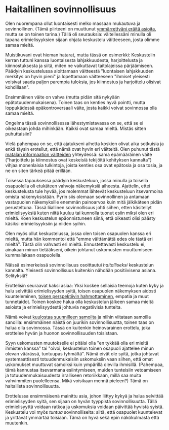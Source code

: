 # Haitallinen sovinnollisuus

Olen nuorempana ollut luontaisesti melko massaan mukautuva ja sovinnollinen. (Tämä piirteeni on muuttunut [ymmärrettyäni eräitä asioita](https://ollij.fi/epi/kerran_luotin), mutta se on toinen tarina.) Tällä oli seurauksia: väitellessäni minulla oli tapana erimielisyyksien sijaan ohjata keskustelu väitteeseen, josta olimme samaa mieltä.

Muistikuvani ovat hieman hatarat, mutta tässä on esimerkki: Keskustelin kerran tuttuni kanssa luontaisesta lahjakkuudesta, harjoittelusta ja kiinnostuksesta ja siitä, miten ne vaikuttavat taitolajeissa pärjäämiseen. Päädyin keskustelussa aloittamaan väitteestä "luontaisen lahjakkuuden merkitys on hyvin pieni" ja lopettamaan väitteeseen "ihmiset yleisesti voisivat saada paljon parempia tuloksia, jos kiinnostus ja harjoittelu olisivat kohdillaan".

Ensimmäinen väite on vahva (mutta pidän sitä nykyään epätotuudenmukaisena). Toinen taas on kenties hyvä pointti, mutta loppukädessä epäkontroversaali väite, josta kaikki voivat sovinnossa olla samaa mieltä.

Ongelma tässä sovinnollisessa lähestymistavassa on se, että se ei oikeastaan johda mihinkään. Kaikki ovat samaa mieltä. Mistäs sitten puhuttaisiin?

Vielä pahempaa on se, että ajatukseni aihetta koskien olivat aika sotkuisia ja enkä täysin erotellut, että nämä ovat hyvin eri väitteitä. Olen puhunut tästä [matalan informaation väitteiden](https://ollij.fi/epi/matala_informaatio) yhteydessä: sama epämääräinen väite ("harjoittelu ja kiinnostus ovat keskeisiä tekijöitä kehityksen kannalta") vihjaa monenlaisia tulkintoja, joista kenties osa ovat epätosia ja osa tosia, ja ne on siten tärkeä pitää erillään.

Toisessa tapauksessa päädyin keskusteluun, jossa minulla ja toisella osapuolella oli etukäteen vahvoja näkemyksiä aiheesta. Ajattelin, ettei keskustelusta tule hyvää, jos molemmat lähtevät keskusteluun itsevarmoina omista näkemyksistään. Pyrin siis olemaan sovinnollinen ja antamaan vastapuolen näkemyksille enemmän painoarvoa kuin mitä jälkikäteen pidän perusteltuna. Tässä liiallinen sovinnollisuus johti siihen, etten käsitellyt erimielisyyksiä kuten niitä kuuluu tai kunnolla tuonut esiin miksi olen eri mieltä. Koen keskustelun epäonnistuneen siinä, että oikeasti olisi päästy käsiksi erimielisyyksiin ja niiden syihin.

Olen myös ollut keskustelussa, jossa olen toisen osapuolen kanssa eri mieltä, mutta hän kommentoi että "emme välttämättä edes ole tästä eri mieltä". Tästä olin vahvasti eri mieltä. Ennustettavasti keskustelu ei, ainakaan minun tietääkseni, oikein johtanut uskomusten muuttumiseen kummallakaan osapuolella.

Näissä esimerkeissä sovinnollisuus osoittautui *haitalliseksi* keskustelun kannalta. Yleisesti sovinnollisuus kuitenkin nähdään positiivisena asiana. Selityksiä?

Erottelisin seuraavat kaksi asiaa: Yksi koskee sellaisia teemoja kuten kyky ja halu selvittää erimielisyyden syitä, toisen osapuolen näkemyksen aidosti kuunteleminen, [toisen perspektiivin hahmottaminen](https://ollij.fi/epi/reflektointi), empatia ja muut tunnetaidot. Toinen koskee halua olla keskustelun jälkeen samaa mieltä asioista ja erimielisyydestä johtuvia negatiivisia tunteita.

Nämä voivat [kuulostaa suunnilleen samoilta](https://ollij.fi/epi/sumuiset_ajatukset) ja niihin viitataan samoilla sanoilla: ensimmäinen näistä on juurikin sovinnollisuutta, toinen taas on halua olla sovinnossa. Tässä on kuitenkin heinovarainen erottelu, joka erottelee hyvän ja huonon sovinnollisuuden toisistaan.

Syyn uskomusten muutokselle ei pitäisi olla "en tykkää olla eri mieltä ihmisten kanssa" tai "oivoi, keskustelun toinen osapuoli ajattelee minun olevan väärässä, tuntuupas tyhmältä". Nämä eivät ole syitä, jotka johtavat systemaattisesti totuudenmukaisiin uskomuksiin vaan siihen, että omat uskomukset muuttuvat samoiksi kuin ympärillä olevilla ihmisillä. (Pahempaa, tämä kannustaa itsevarmana esiintymiseen, muiden tunteisiin vetoamiseen ja totuudenmukaisuudesta irralliseen retoriikkaan, millä saa muita vahvimmiten puolelleensa. Mikä voisikaan mennä pieleen?) Tämä on haitallista sovinnollisuutta.

Erottelussa ensimmäisenä mainittu asia, johon liittyy kykyä ja halua selvittää erimielisyyden syitä, sen sijaan on hyvän tyyppistä sovinnollisuutta. Tällä erimielisyyttä voidaan ratkoa ja uskomuksia voidaan päivittää hyvistä syistä. Keskustelu voi myös *tuntua* sovinnolliselta: siltä, että osapuolet kuuntelevat ja yrittävät ymmärtää toisiaan. Tämä on hyvä sekä epin näkökulmasta että muutenkin.

